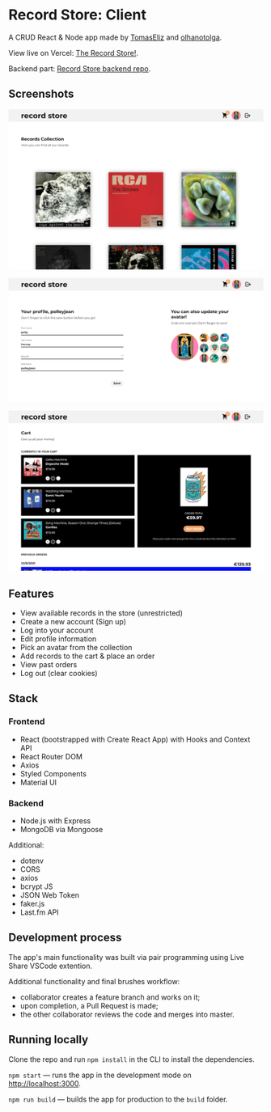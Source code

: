 # Record Store: Client

A CRUD React & Node app made by [TomasEliz](https://github.com/TomasEliz) and [olhanotolga](https://github.com/olhanotolga).

View live on Vercel: [The Record Store!](https://record-store.vercel.app).

Backend part: [Record Store backend repo](https://github.com/TO-RecordStore/recordstore_backend).

## Screenshots

![Record Store: available records display](screenshots/recordstore-records.png)

![Record Store: user's profile](screenshots/recordstore-profile.png)

![Record Store: user's shopping cart and past orders](screenshots/recordstore-cart.png)

## Features

- View available records in the store (unrestricted)
- Create a new account (Sign up)
- Log into your account
- Edit profile information
- Pick an avatar from the collection
- Add records to the cart & place an order
- View past orders
- Log out (clear cookies)

## Stack

### Frontend

- React (bootstrapped with Create React App) with Hooks and Context API
- React Router DOM
- Axios
- Styled Components
- Material UI

### Backend

- Node.js with Express
- MongoDB via Mongoose

Additional:

- dotenv
- CORS
- axios
- bcrypt JS
- JSON Web Token
- faker.js
- Last.fm API

## Development process

The app's main functionality was built via pair programming using Live Share VSCode extention.

Additional functionality and final brushes workflow:

- collaborator creates a feature branch and works on it;
- upon completion, a Pull Request is made;
- the other collaborator reviews the code and merges into master.

## Running locally

Clone the repo and run `npm install` in the CLI to install the dependencies.

`npm start` — runs the app in the development mode on [http://localhost:3000](http://localhost:3000).

`npm run build` — builds the app for production to the `build` folder.
